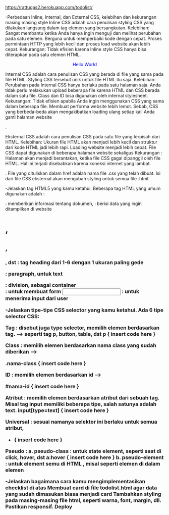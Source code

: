 https://rattugas2.herokuapp.com/todolist/

-Perbedaan Inline, Internal, dan External CSS, kelebihan dan kekurangan masing masing style
Inline CSS adalah cara penulisan styling CSS yang dilakukan langsung dalam tag elemen yang bersangkutan.
Kelebihan:
Sangat membantu ketika Anda hanya ingin menguji dan melihat perubahan pada satu elemen.
Berguna untuk memperbaiki kode dengan cepat.
Proses permintaan HTTP yang lebih kecil dan proses load website akan lebih cepat.
Kekurangan:
Tidak efisien karena Inline style CSS hanya bisa diterapkan pada satu elemen HTML.
<p style="color:blue;text-align:center;">Hello World</p>

Internal CSS adalah cara penulisan CSS yang berada di file yang sama pada file HTML. Styling CSS tersebut unik untuk file HTML itu saja.
Kelebihan:
Perubahan pada Internal CSS hanya berlaku pada satu halaman saja.
Anda tidak perlu melakukan upload beberapa file karena HTML dan CSS berada dalam satu file.
Class dan ID bisa digunakan oleh internal stylesheet.
Kekurangan:
Tidak efisien apabila Anda ingin menggunakan CSS yang sama dalam beberapa file.
Membuat performa website lebih lemot. Sebab, CSS yang berbeda-beda akan mengakibatkan loading ulang setiap kali Anda ganti halaman website

<style> .selector {styling properties} </style>.

Eksternal CSS adalah cara penulisan CSS pada satu file yang terpisah dari HTML.
Kelebihan:
Ukuran file HTML akan menjadi lebih kecil dan struktur dari kode HTML jadi lebih rapi.
Loading website menjadi lebih cepat.
File CSS dapat digunakan di beberapa halaman website sekaligus
Kekurangan :
Halaman akan menjadi berantakan, ketika file CSS gagal dipanggil oleh file HTML. Hal ini terjadi disebabkan karena koneksi internet yang lambat.
 <link rel="stylesheet" href="mystyle.css">. File yang dituliskan dalam href adalah nama file .css yang telah dibuat. Isi dari file CSS eksternal akan mengubah styling untuk semua file .html.


-Jelaskan tag HTML5 yang kamu ketahui.
Beberapa tag HTML yang umum digunakan adalah :
<head> :  memberikan informasi tentang dokumen,
<body> : berisi data yang ingin ditampilkan di website
<h1>, <h2>, <h3>, dst : tag heading dari 1-6 dengan 1 ukuran paling gede
<p> : paragraph, untuk text <div> : division, sebagai container <form> : untuk membuat form <input> : untuk menerima input dari user

-Jelaskan tipe-tipe CSS selector yang kamu ketahui.
Ada 6 tipe selector CSS:

Tag : disebut juga type selector, memilih elemen berdasarkan tag. --> seperti tag p, button, table, dst
p {
    insert code here
}

Class : memilih elemen berdasarkan nama class yang sudah diberikan --> <p class="nama-class"></p>
.nama-class {
    insert code here
}

ID : memilih elemen berdasarkan id --> <p id="nama-id"></p>
#nama-id {
    insert code here
}

Atribut : memilih elemen berdasarkan atribut dari sebuah tag. Misal tag input memiliki beberapa tipe, salah satunya adalah text.
input[type=text] {
    insert code here
}

Universal : sesuai namanya selektor ini berlaku untuk semua atribut,
* {
    insert code here
}

Pseudo : a. pseudo-class : untuk state element, seperti saat di click, hover, dst
a:hover {
    insert code here
}
b. pseudo-element : untuk element semu di HTML , misal seperti elemen di dalam elemen

-Jelaskan bagaimana cara kamu mengimplementasikan checklist di atas
Membuat card di file todolist.html agar data yang sudah dimasukan biasa menjadi card
Tambahkan styling pada masing-masing file html, seperti warna, font, margin, dll.
Pastikan responsif.
Deploy
